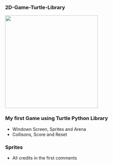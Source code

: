 ### 2D-Game-Turtle-Library
<img width = 300 src="https://github.com/Vitimfm/2D-Game-Turtle-Library/assets/96491301/e4f94ee8-aafd-4ef8-b2b1-2e1c57cef7d8"/>

### My first Game using Turtle Python Library
- Windown Screen, Sprites and Arena
- Collisons, Score and Reset
### Sprites
- All credits in the first comments 

